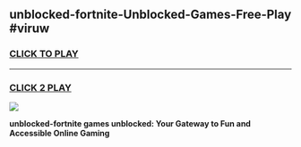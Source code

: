 
## unblocked-fortnite-Unblocked-Games-Free-Play #viruw
<h3>
<a href="https://us.freeplayer.one?title=unblocked-fortnite&ref=9M">CLICK TO PLAY</a></h3>
<hr>

<h3>
<a href="https://us.freeplayer.one?title=unblocked-fortnite&ref=9M">CLICK 2 PLAY</a>
  
</h3>

<a href="https://us.freeplayer.one?title=unblocked-fortnite&ref=9M"><img src="https://clearcache.store/games.png"></a>


**unblocked-fortnite games unblocked: Your Gateway to Fun and Accessible Online Gaming**
